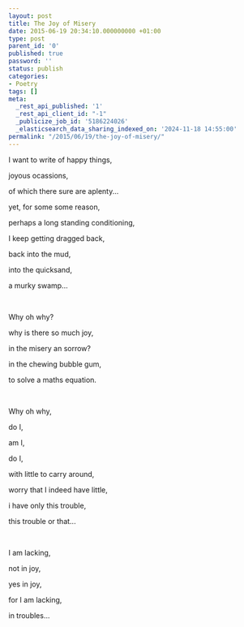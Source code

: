 ```yaml
---
layout: post
title: The Joy of Misery
date: 2015-06-19 20:34:10.000000000 +01:00
type: post
parent_id: '0'
published: true
password: ''
status: publish
categories:
- Poetry
tags: []
meta:
  _rest_api_published: '1'
  _rest_api_client_id: "-1"
  _publicize_job_id: '5186224026'
  _elasticsearch_data_sharing_indexed_on: '2024-11-18 14:55:00'
permalink: "/2015/06/19/the-joy-of-misery/"
---
```


I want to write of happy things,

joyous ocassions,

of which there sure are aplenty\...

yet, for some some reason,

perhaps a long standing conditioning,

I keep getting dragged back,

back into the mud,

into the quicksand,

a murky swamp\...

 

Why oh why?

why is there so much joy,

in the misery an sorrow?

in the chewing bubble gum,

to solve a maths equation.

 

Why oh why,

do I,

am I,

do I,

with little to carry around,

worry that I indeed have little,

i have only this trouble,

this trouble or that\...

 

I am lacking,

not in joy,

yes in joy,

for I am lacking,

in troubles\...
